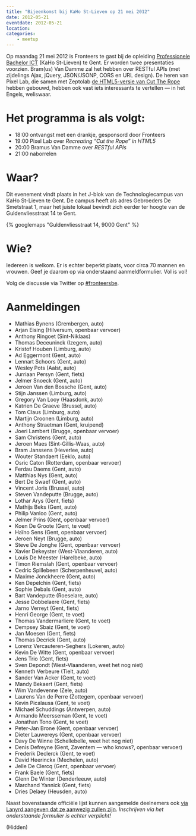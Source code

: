 ```yaml
---
title: "Bijeenkomst bij KaHo St-Lieven op 21 mei 2012"
date: 2012-05-21
eventdate: 2012-05-21
location: 
categories: 
    - meetup
---
```

Op maandag 21 mei 2012 is Fronteers te gast bij de opleiding [Professionele Bachelor ICT](http://www.ikdoeict.be/nl/) (KaHo St-Lieven) te Gent. Er worden twee presentaties voorzien. Bram(us) Van Damme zal het hebben over RESTful APIs (met zijdelings Ajax, jQuery, JSON/JSONP, CORS en URL design). De heren van Pixel Lab, die samen met Zeptolab [de HTML5-versie van Cut The Rope](http://www.cuttherope.ie/dev/) hebben gebouwd, hebben ook vast iets interessants te vertellen — in het Engels, weliswaar.

# Het programma is als volgt:

* 18:00 ontvangst met een drankje, gesponsord door Fronteers
* 19:00 Pixel Lab over _Recreating “Cut the Rope” in HTML5_
* 20:00 Bramus Van Damme over _RESTful APIs_
* 21:00 naborrelen

# Waar?

Dit evenement vindt plaats in het J-blok van de Technologiecampus van KaHo St-Lieven te Gent. De campus heeft als adres Gebroeders De Smetstraat 1, maar het juiste lokaal bevindt zich eerder ter hoogte van de Guldenvliesstraat 14 te Gent.

{% googlemaps "Guldenvliesstraat 14, 9000 Gent" %}

# Wie?

Iedereen is welkom. Er is echter beperkt plaats, voor circa 70 mannen en vrouwen. Geef je daarom op via onderstaand aanmeldformulier. Vol is vol!

Volg de discussie via Twitter op [#fronteersbe](https://twitter.com/search?q=%23fronteersbe).

# Aanmeldingen

* Mathias Bynens (Grembergen, auto)
* Arjan Eising (Hilversum, openbaar vervoer)
* Anthony Ringoet (Sint-Niklaas)
* Thomas Deceuninck (Izegem, auto)
* Kristof Houben (Limburg, auto)
* Ad Eggermont (Gent, auto)
* Lennart Schoors (Gent, auto)
* Wesley Pots (Aalst, auto)
* Jurriaan Persyn (Gent, fiets)
* Jelmer Snoeck (Gent, auto)
* Jeroen Van den Bossche (Gent, auto)
* Stijn Janssen (Limburg, auto)
* Gregory Van Looy (Haasdonk, auto)
* Katrien De Graeve (Brussel, auto)
* Tom Claus (Limburg, auto)
* Martijn Croonen (Limburg, auto)
* Anthony Straetman (Gent, kruipend)
* Joeri Lambert (Brugge, openbaar vervoer)
* Sam Christens (Gent, auto)
* Jeroen Maes (Sint-Gillis-Waas, auto)
* Bram Janssens (Heverlee, auto)
* Wouter Standaert (Eeklo, auto)
* Osric Caton (Rotterdam, openbaar vervoer)
* Ferdau Daems (Gent, auto)
* Matthias Nys (Gent, auto)
* Bert De Swaef (Gent, auto)
* Vincent Joris (Brussel, auto)
* Steven Vandeputte (Brugge, auto)
* Lothar Arys (Gent, fiets)
* Mathijs Beks (Gent, auto)
* Philip Vanloo (Gent, auto)
* Jelmer Prins (Gent, openbaar vervoer)
* Koen De Groote (Gent, te voet)
* Haïno Sens (Gent, openbaar vervoer)
* Jeroen Neyt (Brugge, auto)
* Steve De Jonghe (Gent, openbaar vervoer)
* Xavier Dekeyster (West-Vlaanderen, auto)
* Louis De Meester (Harelbeke, auto)
* Timon Riemslah (Gent, openbaar vervoer)
* Cedric Spillebeen (Scherpenheuvel, auto)
* Maxime Jonckheere (Gent, auto)
* Ken Depelchin (Gent, fiets)
* Sophie Debals (Gent, auto)
* Bart Vandeputte (Roeselare, auto)
* Jesse Dobbelaere (Gent, fiets)
* Jarno Verreyt (Gent, fiets)
* Henri George (Gent, te voet)
* Thomas Vandermarliere (Gent, te voet)
* Dempsey Sbaiz (Gent, te voet)
* Jan Moesen (Gent, fiets)
* Thomas Decrick (Gent, auto)
* Lorenz Vercauteren-Seghers (Lokeren, auto)
* Kevin De Witte (Gent, openbaar vervoer)
* Jens Trio (Gent, fiets)
* Sven Depondt (West-Vlaanderen, weet het nog niet)
* Kenneth Verbeure (Tielt, auto)
* Sander Van Acker (Gent, te voet)
* Mandy Bekaert (Gent, fiets)
* Wim Vandevenne (Zele, auto)
* Laurens Van de Perre (Zottegem, openbaar vervoer)
* Kevin Picalausa (Gent, te voet)
* Michael Schuddings (Antwerpen, auto)
* Armando Meersseman (Gent, te voet)
* Jonathan Tono (Gent, te voet)
* Peter-Jan Brone (Gent, openbaar vervoer)
* Dieter Lauwereys (Gent, openbaar vervoer)
* Davy De Winne (Schellebelle, weet het nog niet)
* Denis Defreyne (Gent, Zaventem — who knows?, openbaar vervoer)
* Frederik Declerck (Gent, te voet)
* David Heerinckx (Mechelen, auto)
* Jelle De Clercq (Gent, openbaar vervoer)
* Frank Baele (Gent, fiets)
* Glenn De Winter (Denderleeuw, auto)
* Marchand Yannick (Gent, fiets)
* Dries Delaey (Heusden, auto)

Naast bovenstaande officiële lijst kunnen aangemelde deelnemers ook [via Lanyrd aangeven dat ze aanwezig zullen zijn](http://lanyrd.com/2012/fronteersbe-kahosl/). *Inschrijven via het onderstaande formulier is echter verplicht!*

(Hidden)